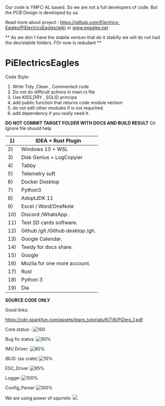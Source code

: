 Our code is YMFC-AL based. So we are not a full developers of code. But the PCB Design is developed by us.


Read more about project : https://github.com/Electrics-Eagles/PiElectricsEagles/wiki or www.eeagles.net


** As we don`t have the stablie verison that do it stabilly we will do not had the dev/stabile folders. FOr now is redudant **


# PiElectricsEagles


Code Style:

1) Write Tidy ,Clean , Commented code
2) Do not do difficult actions in main.rs file
3) Use KISS,DRY , SOLID principa
4) add public function that returns code module verison
5) do not edit other modules if is not requrired.
6) add dependency if you really need it.


**DO NOT COMMIT TARGET FOLDER WITH DOCS AND BUILD RESULT**
Git Ignore file should help



| 1)   | IDEA  + Rust Plugin              |
|------|----------------------------------|
| 2)   | Windows 10 + WSL                 |
| 3)   | Disk Genius + LogCopyier         |
| 4)   | Tabby                            |
| 5)   | Telemetry soft                   |
| 6)   | Docker Desktop                   |
| 7)   | Python3                          |
| 8)   | AdoptJDK 11                      |
| 9)   | Excel / Word/OneNote             |
| 10)  | Discord /WhatsApp .              |
| 11)  | Test SD cards software.          |
| 12)  | Github /git /Github desktop /gh. |
| 13)  | Google Calendar.                 |
| 14)  | Teedy for docs share.            |
| 15)  | Google                           |
| 16)  | Mozila for one more account.     |
| 17)  | Rust                             |
| 18)  | Python 3                         |
| 19)  | Dia                              |
**SOURCE CODE ONLY**


Good links:

https://cdn.sparkfun.com/assets/learn_tutorials/6/7/6/PiZero_1.pdf


Core status :
![100](https://progress-bar.dev/100)


Bug fix status:
![90%](https://progress-bar.dev/90)





IMU  Driver:
![80%](https://progress-bar.dev/100)

iBUS: (as crate)
![10%](https://progress-bar.dev/35)

ESC_Driver 
![95%](https://progress-bar.dev/95)


Logger
![100%](https://progress-bar.dev/100)

Config_Parser
![100%](https://progress-bar.dev/100)


We are using power of squrrels:
<img src="https://i.ibb.co/QkJ0P2g/Whats-App-Image-2020-10-15-at-12-19-41.jpg"></img>

